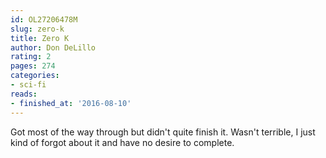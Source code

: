 ```yaml
---
id: OL27206478M
slug: zero-k
title: Zero K
author: Don DeLillo
rating: 2
pages: 274
categories:
- sci-fi
reads:
- finished_at: '2016-08-10'
---
```

Got most of the way through but didn't quite finish it. Wasn't terrible, I just kind of forgot about it and have no desire to complete.
